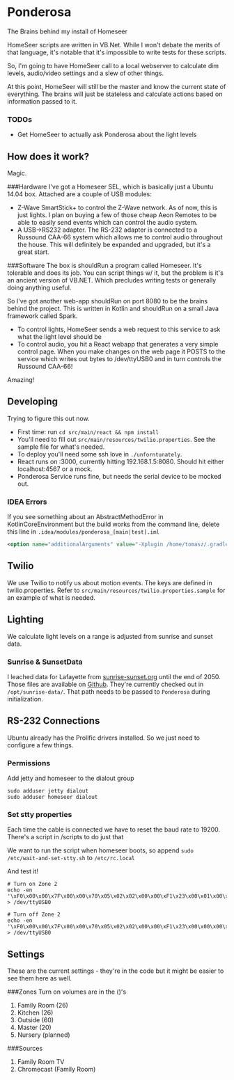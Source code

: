 # Ponderosa
The Brains behind my install of Homeseer

HomeSeer scripts are written in VB.Net. While I won't debate the merits of that language,
it's notable that it's impossible to write tests for these scripts.

So, I'm going to have HomeSeer call to a local webserver to calculate dim levels, audio/video settings and a slew of other
things.

At this point, HomeSeer will still be the master and know the current state of everything. The brains will just be stateless
and calculate actions based on information passed to it.


### TODOs
* Get HomeSeer to actually ask Ponderosa about the light levels


## How does it work?
Magic.

###Hardware
I've got a Homeseer SEL, which is basically just a Ubuntu 14.04 box. Attached are a couple of USB modules:
* Z-Wave SmartStick+ to control the Z-Wave network. As of now, this is just lights. I plan on buying a few of those
cheap Aeon Remotes to be able to easily send events which can control the audio system.
* A USB->RS232 adapter. The RS-232 adapter is connected to a Russound CAA-66 system which allows me
to control audio throughout the house. This will definitely be expanded and upgraded, but it's a great start.

###Software
The box is shouldRun a program called Homeseer. It's tolerable and does its job. You can script things w/ it, but the problem
is it's an ancient version of VB.NET. Which precludes writing tests or generally doing anything useful.

So I've got another web-app shouldRun on port 8080 to be the brains behind the project. This is written in Kotlin and shouldRun
on a small Java framework called Spark.
* To control lights, HomeSeer sends a web request to this service to ask what the light level should be
* To control audio, you hit a React webapp that generates a very simple control page. When you make changes on the
web page it POSTS to the service which writes out bytes to /dev/ttyUSB0 and in turn controls the Russound CAA-66!

Amazing!


## Developing

Trying to figure this out now.
* First time: run `cd src/main/react && npm install`
* You'll need to fill out `src/main/resources/twilio.properties`. See the sample file for what's needed.
* To deploy you'll need some ssh love in `./unforntunately`.
* React runs on :3000, currently hitting 192.168.1.5:8080. Should hit either localhost:4567 or a mock.
* Ponderosa Service runs fine, but needs the serial device to be mocked out.

### IDEA Errors
If you see something about an AbstractMethodError in KotlinCoreEnvironment but the build works from the command line, delete
this line in `.idea/modules/ponderosa_[main|test].iml`
```xml
<option name="additionalArguments" value="-Xplugin /home/tomasz/.gradle/caches/modules-2/files-2.1/org.jetbrains.kotlin/kotlin-annotation-processing/1.1.0-rc-91/5a3a018b3d9948d50cfe1af741d10f016edcc12c/kotlin-annotation-processing-1.1.0-rc-91.jar,/home/tomasz/.gradle/caches/modules-2/files-2.1/org.jetbrains.kotlin/kotlin-noarg/1.1.0-rc-91/cce5206f28940c7751ca131caeedc591cbc44af9/kotlin-noarg-1.1.0-rc-91.jar,/home/tomasz/.gradle/caches/modules-2/files-2.1/org.jetbrains.kotlin/kotlin-allopen/1.1.0-rc-91/ea929388f4abd559e160aea641b11cb7e45c2cc0/kotlin-allopen-1.1.0-rc-91.jar -P plugin:org.jetbrains.kotlin.noarg:annotation=javax.persistence.Entity,plugin:org.jetbrains.kotlin.allopen:annotation=org.springframework.stereotype.Component,plugin:org.jetbrains.kotlin.allopen:annotation=org.springframework.transaction.annotation.Transactional,plugin:org.jetbrains.kotlin.allopen:annotation=org.springframework.scheduling.annotation.Async,plugin:org.jetbrains.kotlin.allopen:annotation=org.springframework.cache.annotation.Cacheable" />
```

## Twilio
We use Twilio to notify us about motion events. The keys are defined in twilio.properties.
Refer to `src/main/resources/twilio.properties.sample` for an example of what is needed.


## Lighting
We calculate light levels on a range is adjusted from sunrise and sunset data.

### Sunrise & SunsetData
I leached data for Lafayette from [sunrise-sunset.org](http://sunrise-sunset.org/) until the end of 2050. Those files are
available on [Github](https://github.com/holmes/sunrise-data). They're currently checked out in `/opt/sunrise-data/`. That path needs
to be passed to `Ponderosa` during initialization.


## RS-232 Connections
Ubuntu already has the Prolific drivers installed. So we just need to configure a few things.

### Permissions
Add jetty and homeseer to the dialout group
```
sudo adduser jetty dialout
sudo adduser homeseer dialout
```

### Set stty properties
Each time the cable is connected we have to reset the baud rate to 19200. There's a script in /scripts to do just that

We want to run the script when homeseer boots, so append `sudo /etc/wait-and-set-stty.sh` to `/etc/rc.local`

And test it!
```
# Turn on Zone 2
echo -en '\xF0\x00\x00\x7F\x00\x00\x70\x05\x02\x02\x00\x00\xF1\x23\x00\x01\x00\x01\x00\x01\x13\xF7' > /dev/ttyUSB0

# Turn off Zone 2
echo -en '\xF0\x00\x00\x7F\x00\x00\x70\x05\x02\x02\x00\x00\xF1\x23\x00\x00\x00\x01\x00\x01\x12\xF7' > /dev/ttyUSB0
```


## Settings
These are the current settings - they're in the code but it might be easier to see them here as well.

###Zones
Turn on volumes are in the ()'s
1. Family Room (26)
1. Kitchen (26)
1. Outside (60)
1. Master (20)
1. Nursery (planned)

###Sources
1. Family Room TV
1. Chromecast (Family Room)
